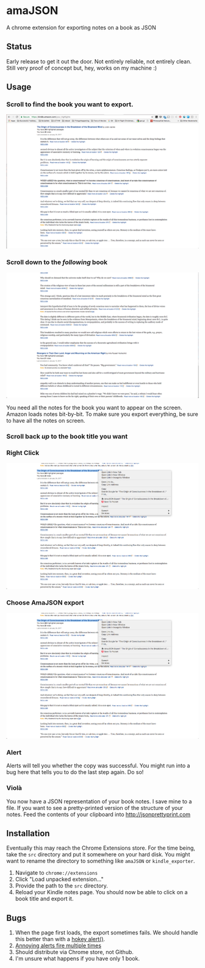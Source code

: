 # amaJSON
A chrome extension for exporting notes on a book as JSON

## Status

Early release to get it out the door. Not entirely reliable, not entirely clean. Still very proof of concept but, hey, works on my machine :)

## Usage

### Scroll to find the book you want to export.

![Scrolling to "The Breakdown of Consciousness"](./img/1.png)

### Scroll down to the _following_ book

![Scrolling to the following book](./img/2.png)

You need all the notes for the book you want to appear on the screen. Amazon loads notes bit-by-bit. To make sure you export everything, be sure to have all the notes on screen.

### Scroll back _up_ to the book title you want

### Right Click

![Scrolling to the following book](./img/3.png)

### Choose AmaJSON export

![Scrolling to the following book](./img/3.png)

### Alert

Alerts will tell you whether the copy was successful. You might run into a bug here that tells you to do the last step again. Do so!

### Viol&agrave;

You now have a JSON representation of your book notes. I save mine to a file. If you want to see a pretty-printed version of the structure of your notes. Feed the contents of your clipboard into http://jsonprettyprint.com

## Installation

Eventually this may reach the Chrome Extensions store. For the time being, take
the `src` directory and put it somewhere on your hard disk. You might want to
rename the directory to something like `amaJSON` or `kindle_exporter`.

1. Navigate to  `chrome://extensions`
1. Click "Load unpacked extension..."
1. Provide the path to the `src` directory.
1. Reload your Kindle notes page. You should now be able to click on a book title and export it.

## Bugs

1. When the page first loads, the export sometimes fails. We should handle this better than with a [hokey alert()](https://github.com/sgharms/amaJSON/issues/1).
1. [Annoying alerts fire multiple times](https://github.com/sgharms/amaJSON/issues/2)
1. Should distribute via Chrome store, not Github.
1. I'm unsure what happens if you have only 1 book.

